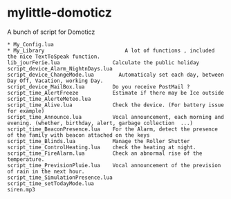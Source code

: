 # mylittle-domoticz
A bunch of script for Domoticz


 	* My_Config.lua 	
	* My_Library 	                      A lot of functions , included the nice TextToSpeak function.
	lib_jourFerie.lua 	              Calculate the public holiday 
	script_device_Alarm_NightnDays.lua 	 
	script_device_ChangeMode.lua 	    Automaticaly set each day, between Day Off, Vacation, working Day. 
	script_device_MailBox.lua 	      Do you receive PostMail ? 
	script_time_AlertFreeze           Estimate if there may be Ice outside
	script_time_AlerteMeteo.lua
	script_time_Alive.lua             Check the device. (For battery issue for example)
	script_time_Announce.lua          Vocal announcement, each morning and evening. (whether, birthday, alert, garbage collection  ...) 
	script_time_BeaconPresence.lua    For the Alarm, detect the presence of the family with beacon attached on the keys
	script_time_Blinds.lua            Manage the Roller Shutter
	script_time_ControlHeating.lua    check the heating at night. 
	script_time_FireAlarm.lua         Check an abnormal rise of the temperature.
	script_time_PrevisionPluie.lua    Vocal announcement of the prevision of rain in the next hour.
	script_time_SimulationPresence.lua
	script_time_setTodayMode.lua 
	siren.mp3
